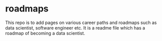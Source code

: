 # roadmaps
This repo is to add pages on various career paths and roadmaps such as data scientist, software engineer etc.
It is a readme file which has a roadmap of becoming a data scientist.
